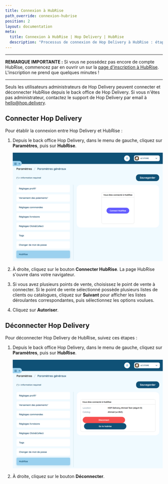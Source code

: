 ```yaml
---
title: Connexion à HubRise
path_override: connexion-hubrise
position: 2
layout: documentation
meta:
  title: Connexion à HubRise | Hop Delivery | HubRise
  description: "Processus de connexion de Hop Delivery à HubRise : étapes à suivre pour recevoir vos commandes Hop Delivery dans votre logiciel de caisse."
---
```


---

**REMARQUE IMPORTANTE :** Si vous ne possédez pas encore de compte HubRise, commencez par en ouvrir un sur la [page d'inscription à HubRise](https://manager.hubrise.com/signup). L'inscription ne prend que quelques minutes !

---

Seuls les utilisateurs administrateurs de Hop Delivery peuvent connecter et déconnecter HubRise depuis le back office de Hop Delivery. Si vous n'êtes pas administrateur, contactez le support de Hop Delivery par email à hello@hop.delivery.

## Connecter Hop Delivery

Pour établir la connexion entre Hop Delivery et HubRise :

1. Depuis le back office Hop Delivery, dans le menu de gauche, cliquez sur **Paramètres**, puis sur **HubRise**.

   ![Connexion HubRise - Déconnecté](./images/001-hop-delivery-hubrise-disconnected.png)

2. À droite, cliquez sur le bouton **Connecter HubRise**. La page HubRise s'ouvre dans votre navigateur.
3. Si vous avez plusieurs points de vente, choisissez le point de vente à connecter. Si le point de vente sélectionné possède plusieurs listes de clients ou catalogues, cliquez sur **Suivant** pour afficher les listes déroulantes correspondantes, puis sélectionnez les options voulues.
4. Cliquez sur **Autoriser**.

## Déconnecter Hop Delivery

Pour déconnecter Hop Delivery de HubRise, suivez ces étapes :

1. Depuis le back office Hop Delivery, dans le menu de gauche, cliquez sur **Paramètres**, puis sur **HubRise**.

   ![Connexion HubRise - Connecté](./images/002-hop-delivery-hubrise-connected.png)

2. À droite, cliquez sur le bouton **Déconnecter**.
